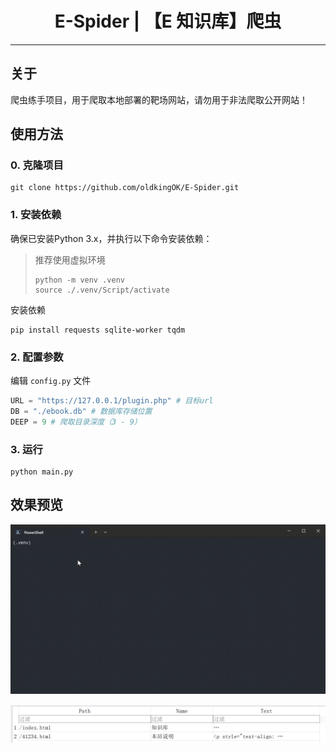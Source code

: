 <div align="center">

# E-Spider | 【E 知识库】爬虫

</div>

---

## 关于

爬虫练手项目，用于爬取本地部署的靶场网站，请勿用于非法爬取公开网站！

## 使用方法

### 0. 克隆项目

```shell
git clone https://github.com/oldkingOK/E-Spider.git
```

### 1. 安装依赖

确保已安装Python 3.x，并执行以下命令安装依赖：

> 推荐使用虚拟环境
> 
> ```shell
> python -m venv .venv
> source ./.venv/Script/activate
> ```

安装依赖

```shell
pip install requests sqlite-worker tqdm
```

### 2. 配置参数

编辑 `config.py` 文件

```python
URL = "https://127.0.0.1/plugin.php" # 目标url
DB = "./ebook.db" # 数据库存储位置
DEEP = 9 # 爬取目录深度（3 - 9）
```

### 3. 运行

```shell
python main.py
```

## 效果预览

![preview](asset/preview.gif)

![img.png](asset/preview_img.png)